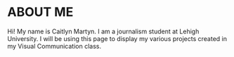 # ABOUT ME
Hi! My name is Caitlyn Martyn. I am a journalism student at Lehigh University. I will be using this page to display my various projects created in my Visual Communication class. 
